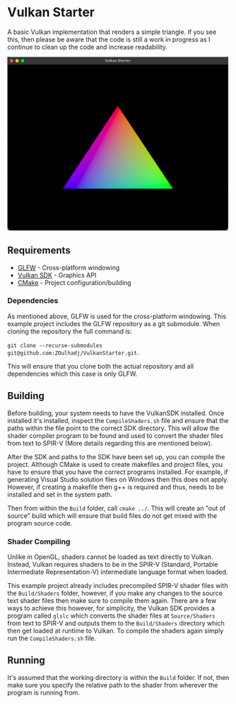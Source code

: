 # Vulkan Starter
A basic Vulkan implementation that renders a simple triangle. If you see this, then
please be aware that the code is still a work in progress as I continue to clean up
the code and increase readability.

<img src=".gitassets/Application.png" width="500"/>

## Requirements
* [GLFW](https://glfw.org) - Cross-platform windowing
* [Vulkan SDK](https://vulkan.lunarg.com/) - Graphics API
* [CMake](https://cmake.org) - Project configuration/building

### Dependencies

As mentioned above, GLFW is used for the cross-platform windowing. This example project includes the GLFW repository as a git submodule.
When cloning the repository the full command is:

``` git clone --recurse-submodules git@github.com:ZOulhadj/VulkanStarter.git ```.

This will ensure that you clone both the actual repository and all dependencies
which this case is only GLFW.

## Building

Before building, your system needs to have the VulkanSDK installed. Once
installed it's installed, inspect the ``` CompileShaders.sh ``` file and
ensure that the paths within the file point to the correct SDK directory.
This will allow the shader compiler program to be found and used to
convert the shader files from text to SPIR-V (More details regarding this
are mentioned below).

After the SDK and paths to the SDK have been set up, you can compile the
project. Although CMake is used to create makefiles and project files,
you have to ensure that you have the correct programs installed. For
example, if generating Visual Studio solution files on Windows then this
does not apply. However, if creating a makefile then g++ is required and
thus, needs to be installed and set in the system path.

Then from within the ``` Build ``` folder, call ``` cmake ../ ```. This
will create an "out of source" build which will ensure that build files
do not get mixed with the program source code.

### Shader Compiling
Unlike in OpenGL, shaders cannot be loaded as text directly to Vulkan.
Instead, Vulkan requires shaders to be in the SPIR-V (Standard,
Portable Intermediate Representation-V) intermediate language format
when loaded.

This example project already includes precompiled SPIR-V shader files
with the ```Build/Shaders``` folder, however, if you make any changes
to the source text shader files then make sure to compile them again.
There are a few ways to achieve this however, for simplicity, the
Vulkan SDK provides a program called ```glslc``` which converts the
shader files at ```Source/Shaders``` from text to SPIR-V and outputs
them to the ```Build/Shaders``` directory which then get loaded at
runtime to Vulkan. To compile the shaders again simply run the
``` CompileShaders.sh ``` file.

## Running

It's assumed that the working directory is within the ``` Build ```
folder. If not, then make sure you specify the relative path to the
shader from wherever the program is running from.
